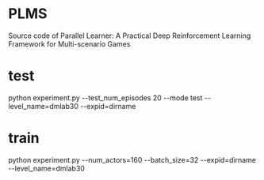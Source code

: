 # PLMS
Source code of Parallel Learner: A Practical Deep Reinforcement Learning Framework for Multi-scenario Games

# test
python experiment.py --test_num_episodes 20 --mode test --level_name=dmlab30 --expid=dirname


# train 
python experiment.py  --num_actors=160 --batch_size=32 --expid=dirname  --level_name=dmlab30
